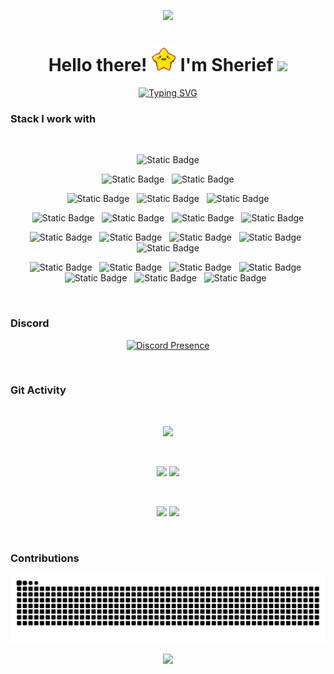 <p align="center">
<img src="https://github.com/Anmol-Baranwal/Cool-GIFs-For-GitHub/assets/74038190/d48893bd-0757-481c-8d7e-ba3e163feae7" />
</p>
<h1 align="center">Hello there! <img src="https://github.com/SuhailSherief/SuhailSherief/blob/main/assets/starboy.gif" width="40"> I'm Sherief <img src="https://media1.giphy.com/media/v1.Y2lkPTc5MGI3NjExbzU1NXVoN3kzdmJ4d2U3bGV3OXJ3cmwwemN4ZG1ydHJ1bHlkeHEwayZlcD12MV9pbnRlcm5hbF9naWZfYnlfaWQmY3Q9cw/x0EASzgqjpvVrYjzvk/giphy.gif" width="50"></h1>
<div align="center">  
<a href="https://git.io/typing-svg"><img src="https://readme-typing-svg.demolab.com?font=Fira+Code&duration=4000&pause=1000&color=15F726&center=true&vCenter=true&width=435&lines=Software+Developer;Blockchain+Enthusiast;CTF+Amateur+;Wizard" alt="Typing SVG" /></a>
</div>

### Stack I work with

  <br/>

<p  align="center">
<img alt="Static Badge" src="https://img.shields.io/badge/JAVA-007396?style=for-the-badge&logo=openjdk&logoColor=white&logoSize=auto">
  </p>

<p  align="center">
<img alt="Static Badge" src="https://img.shields.io/badge/HTML-E34F26?style=for-the-badge&logo=html5&logoColor=white&logoSize=auto">
  &nbsp;
<img alt="Static Badge" src="https://img.shields.io/badge/CSS-1572B6?style=for-the-badge&logo=css3&logoColor=white&logoSize=auto">
  </p>

  <p  align="center">

<img alt="Static Badge" src="https://img.shields.io/badge/JAVASCRIPT-F7DF1E?style=for-the-badge&logo=javascript&logoColor=white&logoSize=auto">  
  &nbsp;

<img alt="Static Badge" src="https://img.shields.io/badge/PYTHON-3776AB?style=for-the-badge&logo=python&logoColor=white&logoSize=auto">
  &nbsp;    
<img alt="Static Badge" src="https://img.shields.io/badge/C%2B%2B-00599C?style=for-the-badge&logo=c%2B%2B&logoColor=white&logoSize=auto">
 </p>

 <p  align="center">

<img alt="Static Badge" src="https://img.shields.io/badge/ZED-333333?style=for-the-badge&logo=zedindustries&logoColor=white&logoSize=auto">
&nbsp;
<img alt="Static Badge" src="https://img.shields.io/badge/INTELLIJ-333333?style=for-the-badge&logo=intellijidea&logoColor=white&logoSize=auto">
  &nbsp;
<img alt="Static Badge" src="https://img.shields.io/badge/VIM-019833?style=for-the-badge&logo=vim&logoColor=white&logoSize=auto">
&nbsp;
<img alt="Static Badge" src="https://img.shields.io/badge/Sublime%20Text-%23FF9800?style=for-the-badge&logo=Sublime%20Text&logoColor=white&logoSize=auto">

</p>
<p align="center">
<img alt="Static Badge" src="https://img.shields.io/badge/Docker-2496ED?style=for-the-badge&logo=Docker&logoColor=white&logoSize=auto">
  &nbsp;
<img alt="Static Badge" src="https://img.shields.io/badge/firebase-DD2C00?style=for-the-badge&logo=Firebase&logoColor=white&logoSize=auto">
    &nbsp;
<img alt="Static Badge" src="https://img.shields.io/badge/heroku-430098?style=for-the-badge&logo=Heroku&logoColor=white&logoSize=auto">
      &nbsp;
<img alt="Static Badge" src="https://img.shields.io/badge/vercel-000000?style=for-the-badge&logo=Vercel&logoColor=white&logoSize=auto">
&nbsp;
<img alt="Static Badge" src="https://img.shields.io/badge/Terraform-%23844FBA?style=for-the-badge&logo=Terraform&logoColor=white&logoSize=auto">
</p>

<p align="center">
  <img alt="Static Badge" src="https://img.shields.io/badge/Bash-%230E353D?style=for-the-badge&logo=GNU%20Bash&logoColor=white&logoSize=auto">
  &nbsp;
  <img alt="Static Badge" src="https://img.shields.io/badge/Astro-%23BC52EE?style=for-the-badge&logo=Astro&logoColor=white&logoSize=auto">
  &nbsp;
  <img alt="Static Badge" src="https://img.shields.io/badge/NODEJS-%235FA04E?style=for-the-badge&logo=nodedotjs&logoColor=white&logoSize=auto">
  &nbsp;
  <img alt="Static Badge" src="https://img.shields.io/badge/EXPRESS-000000?style=for-the-badge&logo=express&logoColor=white&logoSize=auto">
  &nbsp;
  <img alt="Static Badge" src="https://img.shields.io/badge/VAADIN-00B4F0?style=for-the-badge&logo=vaadin&logoColor=white&logoSize=auto">
  &nbsp;
  <img alt="Static Badge" src="https://img.shields.io/badge/NEXTJS-000000?style=for-the-badge&logo=nextdotjs&logoColor=white&logoSize=auto">
  &nbsp;
  <img alt="Static Badge" src="https://img.shields.io/badge/NUXTJS-%23%2300DC82?style=for-the-badge&logo=nuxtdotjs&logoColor=white&logoSize=auto">
  &nbsp;

</p>

<br/>

### Discord

<div align="center">

[![Discord Presence](https://lanyard.cnrad.dev/api/826756520033255434)](https://discord.com/users/826756520033255434)

</div>

<br/>

### Git Activity

<br/>

<div align="center">

![](https://github-profile-summary-cards.vercel.app/api/cards/profile-details?username=SuhailSherief&theme=github_dark)

<br/>

![](https://github-profile-summary-cards.vercel.app/api/cards/most-commit-language?username=SuhailSherief&theme=github_dark)
![](https://github-profile-summary-cards.vercel.app/api/cards/stats?username=SuhailSherief&theme=github_dark)

<br/>

![](https://github-profile-summary-cards.vercel.app/api/cards/repos-per-language?username=SuhailSherief&theme=github_dark)
![](https://github-profile-summary-cards.vercel.app/api/cards/productive-time?username=SuhailSherief&theme=github_dark)

<br/>

</div>

### Contributions

<div align="center">

![snake gif](https://github.com/SuhailSherief/SuhailSherief/blob/output/github-contribution-grid-snake-dark.svg)

![](https://komarev.com/ghpvc/?username=SuhailSherief&style=for-the-badge)

</div>
